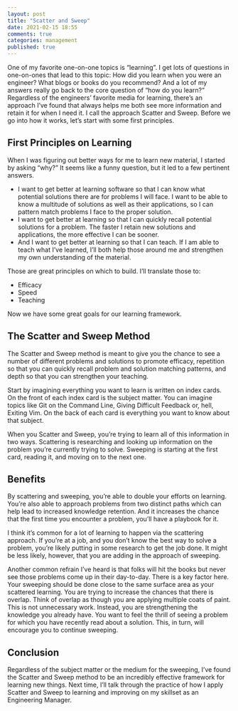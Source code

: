 ```yaml
---
layout: post
title: "Scatter and Sweep"
date: 2021-02-15 18:55
comments: true
categories: management
published: true
---
```

One of my favorite one-on-one topics is “learning”. I get lots of questions in one-on-ones that lead to this topic: How did you learn when you were an engineer? What blogs or books do you recommend?  And a lot of my answers really go back to the core question of “how do you learn?” Regardless of the engineers’ favorite media for learning, there’s an approach I’ve found that always helps me both see more information and retain it for when I need it. I call the approach Scatter and Sweep. Before we go into how it works, let’s start with some first principles.

## First Principles on Learning
When I was figuring out better ways for me to learn new material, I started by asking “why?” It seems like a funny question, but it led to a few pertinent answers.

* I want to get better at learning software so that I can know what potential solutions there are for problems I will face. I want to be able to know a multitude of solutions as well as their applications, so I can pattern match problems I face to the proper solution.
* I want to get better at learning so that I can quickly recall potential solutions for a problem. The faster I retain new solutions and applications, the more effective I can be sooner.
* And I want to get better at learning so that I can teach. If I am able to teach what I’ve learned, I’ll both help those around me and strengthen my own understanding of the material.

Those are great principles on which to build. I’ll translate those to:
* Efficacy
* Speed
* Teaching

Now we have some great goals for our learning framework.

## The Scatter and Sweep Method
The Scatter and Sweep method is meant to give you the chance to see a number of different problems and solutions to promote efficacy, repetition so that you can quickly recall problem and solution matching patterns, and depth so that you can strengthen your teaching.

Start by imagining everything you want to learn is written on index cards. On the front of each index card is the subject matter. You can imagine topics like Git on the Command Line, Giving Difficult Feedback or, hell, Exiting Vim. On the back of each card is everything you want to know about that subject.

When you Scatter and Sweep, you’re trying to learn all of this information in two ways. Scattering is researching and looking up information on the problem you’re currently trying to solve. Sweeping is starting at the first card, reading it, and moving on to the next one.

## Benefits
By scattering and sweeping, you’re able to double your efforts on learning. You’re also able to approach problems from two distinct paths which can help lead to increased knowledge retention. And it increases the chance that the first time you encounter a problem, you’ll have a playbook for it.

I think it’s common for a lot of learning to happen via the scattering approach. If you’re at a job, and you don’t know the best way to solve a problem, you’re likely putting in some research to get the job done. It might be less likely, however, that you are adding in the approach of sweeping.

Another common refrain I’ve heard is that folks will hit the books but never see those problems come up in their day-to-day. There is a key factor here. Your sweeping should be done close to the same surface area as your scattered learning. You are trying to increase the chances that there is overlap. Think of overlap as though you are applying multiple coats of paint. This is not unnecessary work. Instead, you are strengthening the knowledge you already have. You want to feel the thrill of seeing a problem for which you have recently read about a solution. This, in turn, will encourage you to continue sweeping.

## Conclusion
Regardless of the subject matter or the medium for the sweeping, I’ve found the Scatter and Sweep method to be an incredibly effective framework for learning new things. Next time, I’ll talk through the practice of how I apply Scatter and Sweep to learning and improving on my skillset as an Engineering Manager.
